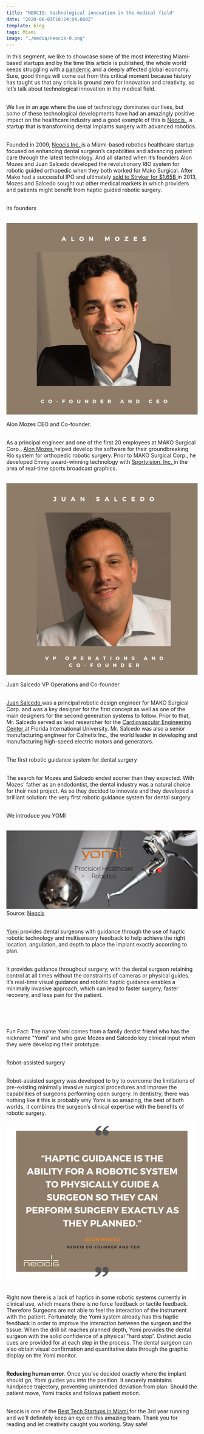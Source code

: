 ```yaml
---
title: "NEOCIS: technological innovation in the medical field"
date: "2020-06-03T16:24:04.000Z"
template: blog
tags: Miami
image: "./media/neocis-0.png"
---
```

In this segment, we like to showcase some of the most interesting Miami-based startups and by the time this article is published, the whole world keeps struggling with a <a target="_blank" href="https://cobuildlab.com/blog/covid19-update-stay-home/"> pandemic </a> and a deeply affected global economy. Sure, good things will come out from this critical moment because history has taught us that any crisis is ground zero for innovation and creativity, so let’s talk about technological innovation in the medical field. <br> </br>

We live in an age where the use of technology dominates our lives, but some of these technological developments have had an amazingly positive impact on the healthcare industry and a good example of this is <a target="_blank" href="https://www.neocis.com/"> Neocis </a>, a startup that is transforming dental implants surgery with advanced robotics. <br> </br>

Founded in 2009, <a target="_blank" href="https://www.neocis.com/"> Neocis Inc. </a> is a Miami-based robotics healthcare startup focused on enhancing dental surgeon’s capabilities and advancing patient care through the latest technology. And all started when it’s founders Alon Mozes and Juan Salcedo developed the revolutionary RIO system for robotic guided orthopedic when they both worked for Mako Surgical. After Mako had a successful IPO and ultimately <a target="_blank" href="https://www.wsj.com/articles/stryker-to-acquire-mako-surgical-for-about-165-billion-1380114400"> sold to Stryker for $1.65B </a> in 2013, Mozes and Salcedo sought out other medical markets in which providers and patients might benefit from haptic guided robotic surgery. <br> </br>

<title-3 align="centered"> Its founders </title-3> <br> </br>

<img src="./media/neocis-01.png"> 

<title-6 align="centered"> Alon Mozes CEO and Co-founder. </title-6> <br> </br>


As a principal engineer and one of the first 20 employees at MAKO Surgical Corp., <a target="_blank" href="https://www.linkedin.com/in/alonmozes/"> Alon Mozes </a> helped develop the software for their groundbreaking Rio system for orthopedic robotic surgery. Prior to MAKO Surgical Corp., he developed Emmy award-winning technology with <a target="_blank" href="https://www.smt.com/"> Sportvision, Inc. </a> in the area of real-time sports broadcast graphics. <br> </br>

<img src="./media/neocis-2.png"> 

<title-6 align="centered"> Juan Salcedo VP Operations and Co-founder </title-6> <br> </br>

<a target="_blank" href="https://www.linkedin.com/in/juan-salcedo-87724511/"> Juan Salcedo </a> was a principal robotic design engineer for MAKO Surgical Corp. and was a key designer for the first concept as well as one of the main designers for the second generation systems to follow. Prior to that, Mr. Salcedo served as lead researcher for the <a target="_blank" href="https://www.fiu.edu/locations/engineering-center/index.html"> Cardiovascular Engineering Center </a> at Florida International University. Mr. Salcedo was also a senior manufacturing engineer for Calnetix Inc., the world leader in developing and manufacturing high-speed electric motors and generators. <br> </br>

<title-3 align="centered"> The first robotic guidance system for dental surgery </title-3> <br> </br>

The search for Mozes and Salcedo ended sooner than they expected. With Mozes' father as an endodontist, the dental industry was a natural choice for their next project. As so they decided to innovate and they developed a brilliant solution: the very first robotic guidance system for dental surgery. <br> </br>

<title-3 align="centered"> We introduce you YOMI </title-3> <br> </br>

<img src="./media/neocis-yomi.jpg">
Source: <a target="_blank" href="https://www.neocis.com/"> Neocis </a> <br> </br>

<a target="_blank" href="https://www.neocis.com/technology/"> Yomi </a> provides dental surgeons with guidance through the use of haptic robotic technology and multisensory feedback to help achieve the right location, angulation, and depth to place the implant exactly according to plan. <br> </br>

It provides guidance throughout surgery, with the dental surgeon retaining control at all times without the constraints of cameras or physical guides. It’s real-time visual guidance and robotic haptic guidance enables a minimally invasive approach, which can lead to faster surgery, faster recovery, and less pain for the patient. <br> </br>

<youtube-video id="7xDb5A1DAuc"></youtube-video> <br> </br>

Fun Fact: The name Yomi comes from a family dentist friend who has the nickname "Yomi" and who gave Mozes and Salcedo key clinical input when they were developing their prototype. <br> </br>

<title-3 align="centered"> Robot-assisted surgery </title-3> <br> </br>

Robot-assisted surgery was developed to try to overcome the limitations of pre-existing minimally invasive surgical procedures and improve the capabilities of surgeons performing open surgery. In dentistry, there was nothing like it this is probably why Yomi is so amazing, the best of both worlds, it combines the surgeon’s clinical expertise with the benefits of robotic surgery.

<img src="./media/neocis-quote.png"> <br> </br>

Right now there is a lack of haptics in some robotic systems currently in clinical use, which means there is no force feedback or tactile feedback. Therefore Surgeons are not able to feel the interaction of the instrument with the patient.  Fortunately, the Yomi system already has this haptic feedback in order to improve the interaction between the surgeon and the tissue. When the drill bit reaches planned depth, Yomi provides the dental surgeon with the solid confidence of a physical “hard stop”. Distinct audio cues are provided for at each step in the process. The dental surgeon can also obtain visual confirmation and quantitative data through the graphic display on the Yomi monitor. <br> </br>

**Reducing human error**. Once you’ve decided exactly where the implant should go, Yomi guides you into the position. It securely maintains handpiece trajectory, preventing unintended deviation from plan. Should the patient move, Yomi tracks and follows patient motion.  <br> </br>

Neocis is one of the  <a target="_blank" href="http://thetechtribune.com/10-best-tech-startups-in-miami/"> Best Tech Startups in Miami  </a> for the 3rd year running and we’ll definitely keep an eye on this amazing team.  Thank you for reading and let creativity caught you working. Stay safe!








